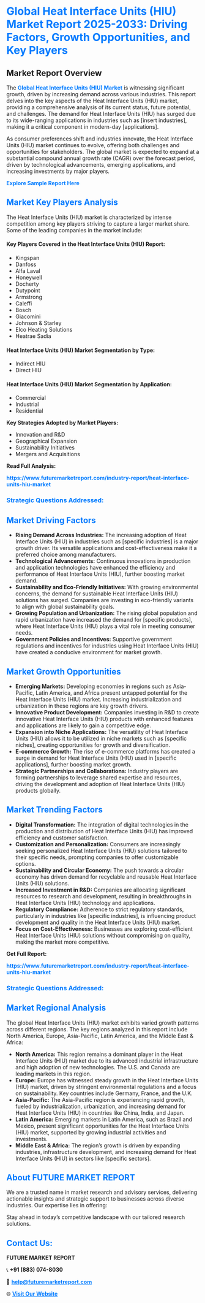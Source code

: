 <h1 style="color: #007BFF;">Global Heat Interface Units (HIU) Market Report 2025-2033: Driving Factors, Growth Opportunities, and Key Players</h1>

<section id="overview">
<h2>Market Report Overview</h2>
<p>The <a href="https://www.futuremarketreport.com/industry-report/heat-interface-units-hiu-market" style="color: #007BFF; text-decoration: none;"><strong>Global Heat Interface Units (HIU) Market</strong></a> is witnessing significant growth, driven by increasing demand across various industries. This report delves into the key aspects of the Heat Interface Units (HIU) market, providing a comprehensive analysis of its current status, future potential, and challenges. The demand for Heat Interface Units (HIU) has surged due to its wide-ranging applications in industries such as [insert industries], making it a critical component in modern-day [applications].</p>
<p>As consumer preferences shift and industries innovate, the Heat Interface Units (HIU) market continues to evolve, offering both challenges and opportunities for stakeholders. The global market is expected to expand at a substantial compound annual growth rate (CAGR) over the forecast period, driven by technological advancements, emerging applications, and increasing investments by major players.</p>
</section>

<section id="overview">
<p><a href="https://www.futuremarketreport.com/request-sample/reportId=87756" style="color: #007BFF; text-decoration: none;"><strong>Explore Sample Report Here</strong></a></p>
</section>

<section id="key-players">
<h2 style="color: #007BFF;">Market Key Players Analysis</h2>
<p>The Heat Interface Units (HIU) market is characterized by intense competition among key players striving to capture a larger market share. Some of the leading companies in the market include:</p>
<h4>Key Players Covered in the Heat Interface Units (HIU) Report:</h4>
<ul><li>Kingspan</li><li>Danfoss</li><li>Alfa Laval</li><li>Honeywell</li><li>Docherty</li><li>Dutypoint</li><li>Armstrong</li><li>Caleffi</li><li>Bosch</li><li>Giacomini</li><li>Johnson &amp; Starley</li><li>Elco Heating Solutions</li><li>Heatrae Sadia</li></ul>
<h4>Heat Interface Units (HIU) Market Segmentation by Type:</h4>
<ul><li>Indirect HIU</li><li>Direct HIU</li></ul>

<h4>Heat Interface Units (HIU) Market Segmentation by Application:</h4>
<ul><li>Commercial</li><li>Industrial</li><li>Residential</li></ul>
<p><strong>Key Strategies Adopted by Market Players:</strong></p>
<ul>
<li>Innovation and R&D</li>
<li>Geographical Expansion</li>
<li>Sustainability Initiatives</li>
<li>Mergers and Acquisitions</li>
</ul>
</section>

<section>
<p><strong>Read Full Analysis: </strong></p><a href="https://www.futuremarketreport.com/industry-report/heat-interface-units-hiu-market" style="color: #007BFF; text-decoration: none;"><strong>https://www.futuremarketreport.com/industry-report/heat-interface-units-hiu-market</strong></a>
<h3 style="color: #007BFF;">Strategic Questions Addressed:</h3>
</section>

<section id="driving-factors">
<h2 style="color: #007BFF;">Market Driving Factors</h2>
<ul>
<li><strong>Rising Demand Across Industries:</strong> The increasing adoption of Heat Interface Units (HIU) in industries such as [specific industries] is a major growth driver. Its versatile applications and cost-effectiveness make it a preferred choice among manufacturers.</li>
<li><strong>Technological Advancements:</strong> Continuous innovations in production and application technologies have enhanced the efficiency and performance of Heat Interface Units (HIU), further boosting market demand.</li>
<li><strong>Sustainability and Eco-Friendly Initiatives:</strong> With growing environmental concerns, the demand for sustainable Heat Interface Units (HIU) solutions has surged. Companies are investing in eco-friendly variants to align with global sustainability goals.</li>
<li><strong>Growing Population and Urbanization:</strong> The rising global population and rapid urbanization have increased the demand for [specific products], where Heat Interface Units (HIU) plays a vital role in meeting consumer needs.</li>
<li><strong>Government Policies and Incentives:</strong> Supportive government regulations and incentives for industries using Heat Interface Units (HIU) have created a conducive environment for market growth.</li>
</ul>
</section>

<section id="growth-opportunities">
<h2 style="color: #007BFF;">Market Growth Opportunities</h2>
<ul>
<li><strong>Emerging Markets:</strong> Developing economies in regions such as Asia-Pacific, Latin America, and Africa present untapped potential for the Heat Interface Units (HIU) market. Increasing industrialization and urbanization in these regions are key growth drivers.</li>
<li><strong>Innovative Product Development:</strong> Companies investing in R&D to create innovative Heat Interface Units (HIU) products with enhanced features and applications are likely to gain a competitive edge.</li>
<li><strong>Expansion into Niche Applications:</strong> The versatility of Heat Interface Units (HIU) allows it to be utilized in niche markets such as [specific niches], creating opportunities for growth and diversification.</li>
<li><strong>E-commerce Growth:</strong> The rise of e-commerce platforms has created a surge in demand for Heat Interface Units (HIU) used in [specific applications], further boosting market growth.</li>
<li><strong>Strategic Partnerships and Collaborations:</strong> Industry players are forming partnerships to leverage shared expertise and resources, driving the development and adoption of Heat Interface Units (HIU) products globally.</li>
</ul>
</section>

<section id="trending-factors">
<h2 style="color: #007BFF;">Market Trending Factors</h2>
<ul>
<li><strong>Digital Transformation:</strong> The integration of digital technologies in the production and distribution of Heat Interface Units (HIU) has improved efficiency and customer satisfaction.</li>
<li><strong>Customization and Personalization:</strong> Consumers are increasingly seeking personalized Heat Interface Units (HIU) solutions tailored to their specific needs, prompting companies to offer customizable options.</li>
<li><strong>Sustainability and Circular Economy:</strong> The push towards a circular economy has driven demand for recyclable and reusable Heat Interface Units (HIU) solutions.</li>
<li><strong>Increased Investment in R&D:</strong> Companies are allocating significant resources to research and development, resulting in breakthroughs in Heat Interface Units (HIU) technology and applications.</li>
<li><strong>Regulatory Compliance:</strong> Adherence to strict regulatory standards, particularly in industries like [specific industries], is influencing product development and quality in the Heat Interface Units (HIU) market.</li>
<li><strong>Focus on Cost-Effectiveness:</strong> Businesses are exploring cost-efficient Heat Interface Units (HIU) solutions without compromising on quality, making the market more competitive.</li>
</ul>
</section>

<section>
<p><strong>Get Full Report: </strong></p><a href="https://www.futuremarketreport.com/industry-report/heat-interface-units-hiu-market" style="color: #007BFF; text-decoration: none;"><strong>https://www.futuremarketreport.com/industry-report/heat-interface-units-hiu-market</strong></a>
<h3 style="color: #007BFF;">Strategic Questions Addressed:</h3>
</section>


<section id="regional-analysis">
<h2 style="color: #007BFF;">Market Regional Analysis</h2>
<p>The global Heat Interface Units (HIU) market exhibits varied growth patterns across different regions. The key regions analyzed in this report include North America, Europe, Asia-Pacific, Latin America, and the Middle East & Africa:</p>
<ul>
<li><strong>North America:</strong> This region remains a dominant player in the Heat Interface Units (HIU) market due to its advanced industrial infrastructure and high adoption of new technologies. The U.S. and Canada are leading markets in this region.</li>
<li><strong>Europe:</strong> Europe has witnessed steady growth in the Heat Interface Units (HIU) market, driven by stringent environmental regulations and a focus on sustainability. Key countries include Germany, France, and the U.K.</li>
<li><strong>Asia-Pacific:</strong> The Asia-Pacific region is experiencing rapid growth, fueled by industrialization, urbanization, and increasing demand for Heat Interface Units (HIU) in countries like China, India, and Japan.</li>
<li><strong>Latin America:</strong> Emerging markets in Latin America, such as Brazil and Mexico, present significant opportunities for the Heat Interface Units (HIU) market, supported by growing industrial activities and investments.</li>
<li><strong>Middle East & Africa:</strong> The region’s growth is driven by expanding industries, infrastructure development, and increasing demand for Heat Interface Units (HIU) in sectors like [specific sectors].</li>
</ul>
</section>

<footer>
<h2 style="color: #007BFF;">About FUTURE MARKET REPORT</h2>
<p>We are a trusted name in market research and advisory services, delivering actionable insights and strategic support to businesses across diverse industries. Our expertise lies in offering:</p>

<p>Stay ahead in today’s competitive landscape with our tailored research solutions.</p>

<h2 style="color: #007BFF;">Contact Us:</h2>
<p><strong>FUTURE MARKET REPORT</strong></p>
<p>📞 <strong>+91 (883) 074-8030</strong></p>
<p>📧 <strong><a href="mailto:help@futuremarketreport.com" style="color: #007BFF;">help@futuremarketreport.com</a></strong></p>
<p>🌐 <strong><a href="https://www.futuremarketreport.com/" style="color: #007BFF;">Visit Our Website</a></strong></p>
</footer>